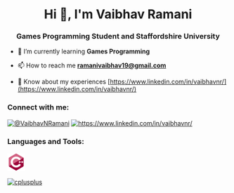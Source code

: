 <h1 align="center">Hi 👋, I'm Vaibhav Ramani</h1>
<h3 align="center">Games Programming Student and Staffordshire University</h3>

- 🌱 I’m currently learning **Games Programming**

- 📫 How to reach me **ramanivaibhav19@gmail.com**

- 📄 Know about my experiences [https://www.linkedin.com/in/vaibhavnr/](https://www.linkedin.com/in/vaibhavnr/)

<h3 align="left">Connect with me:</h3>
<p align="left">
<a href="https://twitter.com/@VaibhavNRamani" target="blank"><img align="center" src="https://raw.githubusercontent.com/rahuldkjain/github-profile-readme-generator/master/src/images/icons/Social/twitter.svg" alt="@VaibhavNRamani" height="30" width="40" /></a>
<a href="https://www.linkedin.com/in/vaibhavnr/" target="blank"><img align="center" src="https://raw.githubusercontent.com/rahuldkjain/github-profile-readme-generator/master/src/images/icons/Social/linked-in-alt.svg" alt="https://www.linkedin.com/in/vaibhavnr/" height="30" width="40" /></a>
</p>

<h3 align="left">Languages and Tools:</h3>
<p align="left"> <a href="https://www.w3schools.com/cpp/" target="_blank"> <img src="https://raw.githubusercontent.com/devicons/devicon/master/icons/cplusplus/cplusplus-original.svg" alt="cplusplus" width="40" height="40"/> </a> </p>
<p align="left"> <a href="https://www.w3schools.com/cpp/" target="_blank"> <img src="https://1000logos.net/wp-content/uploads/2020/08/Visual-Studio-Logo.png" alt="cplusplus" width="40" height="40"/> </a> </p>

